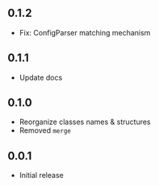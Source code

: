 ## 0.1.2

- Fix: ConfigParser matching mechanism

## 0.1.1

- Update docs

## 0.1.0

- Reorganize classes names & structures
- Removed `merge`

## 0.0.1

- Initial release
